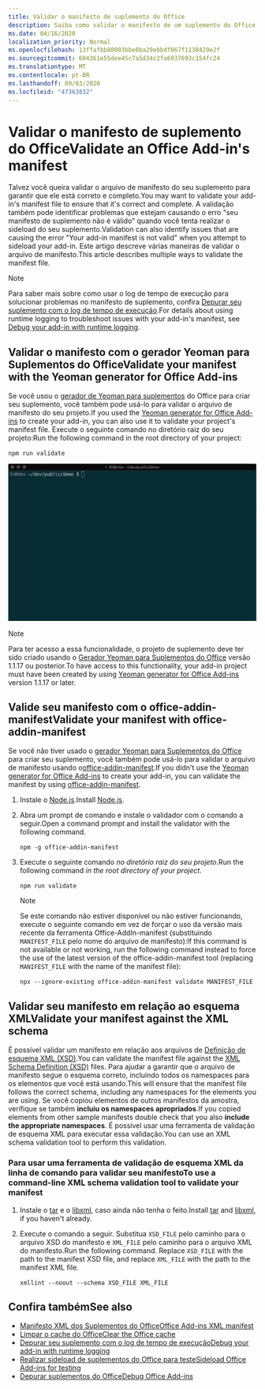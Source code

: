 ```yaml
---
title: Validar o manifesto de suplemento do Office
description: Saiba como validar o manifesto de um suplemento do Office usando o esquema XML e outras ferramentas.
ms.date: 04/16/2020
localization_priority: Normal
ms.openlocfilehash: 13ffafbb88003bbe0ba29ebbdf867f1138429e2f
ms.sourcegitcommit: 604361e55dee45c7a5d34c2fa6937693c154fc24
ms.translationtype: MT
ms.contentlocale: pt-BR
ms.lasthandoff: 09/03/2020
ms.locfileid: "47363832"
---
```

# <a name="validate-an-office-add-ins-manifest"></a><span data-ttu-id="c30bb-103">Validar o manifesto de suplemento do Office</span><span class="sxs-lookup"><span data-stu-id="c30bb-103">Validate an Office Add-in's manifest</span></span>

<span data-ttu-id="c30bb-104">Talvez você queira validar o arquivo de manifesto do seu suplemento para garantir que ele está correto e completo.</span><span class="sxs-lookup"><span data-stu-id="c30bb-104">You may want to validate your add-in's manifest file to ensure that it's correct and complete.</span></span> <span data-ttu-id="c30bb-105">A validação também pode identificar problemas que estejam causando o erro "seu manifesto de suplemento não é válido" quando você tenta realizar o sideload do seu suplemento.</span><span class="sxs-lookup"><span data-stu-id="c30bb-105">Validation can also identify issues that are causing the error "Your add-in manifest is not valid" when you attempt to sideload your add-in.</span></span> <span data-ttu-id="c30bb-106">Este artigo descreve várias maneiras de validar o arquivo de manifesto.</span><span class="sxs-lookup"><span data-stu-id="c30bb-106">This article describes multiple ways to validate the manifest file.</span></span>

> [!NOTE]
> <span data-ttu-id="c30bb-107">Para saber mais sobre como usar o log de tempo de execução para solucionar problemas no manifesto de suplemento, confira [Depurar seu suplemento com o log de tempo de execução](runtime-logging.md).</span><span class="sxs-lookup"><span data-stu-id="c30bb-107">For details about using runtime logging to troubleshoot issues with your add-in's manifest, see [Debug your add-in with runtime logging](runtime-logging.md).</span></span>

## <a name="validate-your-manifest-with-the-yeoman-generator-for-office-add-ins"></a><span data-ttu-id="c30bb-108">Validar o manifesto com o gerador Yeoman para Suplementos do Office</span><span class="sxs-lookup"><span data-stu-id="c30bb-108">Validate your manifest with the Yeoman generator for Office Add-ins</span></span>

<span data-ttu-id="c30bb-109">Se você usou o [gerador de Yeoman para suplementos](https://www.npmjs.com/package/generator-office) do Office para criar seu suplemento, você também pode usá-lo para validar o arquivo de manifesto do seu projeto.</span><span class="sxs-lookup"><span data-stu-id="c30bb-109">If you used the [Yeoman generator for Office Add-ins](https://www.npmjs.com/package/generator-office) to create your add-in, you can also use it to validate your project's manifest file.</span></span> <span data-ttu-id="c30bb-110">Execute o seguinte comando no diretório raiz do seu projeto:</span><span class="sxs-lookup"><span data-stu-id="c30bb-110">Run the following command in the root directory of your project:</span></span>

```command&nbsp;line
npm run validate
```

![Gif animado que mostra o validador Yo Office em execução na linha de comando e gerando os resultados que mostram que a validação foi aprovada](../images/yo-office-validator.gif)

> [!NOTE]
> <span data-ttu-id="c30bb-112">Para ter acesso a essa funcionalidade, o projeto de suplemento deve ter sido criado usando o [Gerador Yeoman para Suplementos do Office](https://www.npmjs.com/package/generator-office) versão 1.1.17 ou posterior.</span><span class="sxs-lookup"><span data-stu-id="c30bb-112">To have access to this functionality, your add-in project must have been created by using [Yeoman generator for Office Add-ins](https://www.npmjs.com/package/generator-office) version 1.1.17 or later.</span></span>

## <a name="validate-your-manifest-with-office-addin-manifest"></a><span data-ttu-id="c30bb-113">Valide seu manifesto com o office-addin-manifest</span><span class="sxs-lookup"><span data-stu-id="c30bb-113">Validate your manifest with office-addin-manifest</span></span>

<span data-ttu-id="c30bb-114">Se você não tiver usado o [gerador Yeoman para Suplementos do Office](https://www.npmjs.com/package/generator-office) para criar seu suplemento, você também pode usá-lo para validar o arquivo de manifesto usando o[office-addin-manifest](https://www.npmjs.com/package/office-addin-manifest).</span><span class="sxs-lookup"><span data-stu-id="c30bb-114">If you didn't use the [Yeoman generator for Office Add-ins](https://www.npmjs.com/package/generator-office) to create your add-in, you can validate the manifest by using [office-addin-manifest](https://www.npmjs.com/package/office-addin-manifest).</span></span>

1. <span data-ttu-id="c30bb-115">Instale o [Node.js](https://nodejs.org/download/).</span><span class="sxs-lookup"><span data-stu-id="c30bb-115">Install [Node.js](https://nodejs.org/download/).</span></span>

2. <span data-ttu-id="c30bb-116">Abra um prompt de comando e instale o validador com o comando a seguir.</span><span class="sxs-lookup"><span data-stu-id="c30bb-116">Open a command prompt and install the validator with the following command.</span></span>

    ```command&nbsp;line
    npm -g office-addin-manifest
    ```

3. <span data-ttu-id="c30bb-117">Execute o seguinte comando *no diretório raiz do seu projeto*.</span><span class="sxs-lookup"><span data-stu-id="c30bb-117">Run the following command *in the root directory of your project*.</span></span>

    ```command&nbsp;line
    npm run validate
    ```

    > [!NOTE]
    > <span data-ttu-id="c30bb-118">Se este comando não estiver disponível ou não estiver funcionando, execute o seguinte comando em vez de forçar o uso da versão mais recente da ferramenta Office-AddIn-manifest (substituindo `MANIFEST_FILE` pelo nome do arquivo de manifesto):</span><span class="sxs-lookup"><span data-stu-id="c30bb-118">If this command is not available or not working, run the following command instead to force the use of the latest version of the office-addin-manifest tool (replacing `MANIFEST_FILE` with the name of the manifest file):</span></span>
    >
    > ```command&nbsp;line
    > npx --ignore-existing office-addin-manifest validate MANIFEST_FILE
    > ```

## <a name="validate-your-manifest-against-the-xml-schema"></a><span data-ttu-id="c30bb-119">Validar seu manifesto em relação ao esquema XML</span><span class="sxs-lookup"><span data-stu-id="c30bb-119">Validate your manifest against the XML schema</span></span>

<span data-ttu-id="c30bb-120">É possível validar um manifesto em relação aos arquivos de [Definição de esquema XML (XSD)](/openspecs/office_file_formats/ms-owemxml/c6a06390-34b8-4b42-82eb-b28be12494a8).</span><span class="sxs-lookup"><span data-stu-id="c30bb-120">You can validate the manifest file against the [XML Schema Definition (XSD)](/openspecs/office_file_formats/ms-owemxml/c6a06390-34b8-4b42-82eb-b28be12494a8) files.</span></span> <span data-ttu-id="c30bb-121">Para ajudar a garantir que o arquivo de manifesto segue o esquema correto, incluindo todos os namespaces para os elementos que você está usando.</span><span class="sxs-lookup"><span data-stu-id="c30bb-121">This will ensure that the manifest file follows the correct schema, including any namespaces for the elements you are using.</span></span> <span data-ttu-id="c30bb-122">Se você copiou elementos de outros manifestos da amostra, verifique se também **incluiu os namespaces apropriados**.</span><span class="sxs-lookup"><span data-stu-id="c30bb-122">If you copied elements from other sample manifests double check that you also **include the appropriate namespaces**.</span></span> <span data-ttu-id="c30bb-123">É possível usar uma ferramenta de validação de esquema XML para executar essa validação.</span><span class="sxs-lookup"><span data-stu-id="c30bb-123">You can use an XML schema validation tool to perform this validation.</span></span>

### <a name="to-use-a-command-line-xml-schema-validation-tool-to-validate-your-manifest"></a><span data-ttu-id="c30bb-124">Para usar uma ferramenta de validação de esquema XML da linha de comando para validar seu manifesto</span><span class="sxs-lookup"><span data-stu-id="c30bb-124">To use a command-line XML schema validation tool to validate your manifest</span></span>

1. <span data-ttu-id="c30bb-125">Instale o [tar](https://www.gnu.org/software/tar/) e o [libxml](http://xmlsoft.org/FAQ.html), caso ainda não tenha o feito.</span><span class="sxs-lookup"><span data-stu-id="c30bb-125">Install [tar](https://www.gnu.org/software/tar/) and [libxml](http://xmlsoft.org/FAQ.html), if you haven't already.</span></span>

2. <span data-ttu-id="c30bb-p104">Execute o comando a seguir. Substitua `XSD_FILE` pelo caminho para o arquivo XSD do manifesto e `XML_FILE` pelo caminho para o arquivo XML do manifesto.</span><span class="sxs-lookup"><span data-stu-id="c30bb-p104">Run the following command. Replace `XSD_FILE` with the path to the manifest XSD file, and replace `XML_FILE` with the path to the manifest XML file.</span></span>
    
    ```command&nbsp;line
    xmllint --noout --schema XSD_FILE XML_FILE
    ```

## <a name="see-also"></a><span data-ttu-id="c30bb-128">Confira também</span><span class="sxs-lookup"><span data-stu-id="c30bb-128">See also</span></span>

- [<span data-ttu-id="c30bb-129">Manifesto XML dos Suplementos do Office</span><span class="sxs-lookup"><span data-stu-id="c30bb-129">Office Add-ins XML manifest</span></span>](../develop/add-in-manifests.md)
- [<span data-ttu-id="c30bb-130">Limpar o cache do Office</span><span class="sxs-lookup"><span data-stu-id="c30bb-130">Clear the Office cache</span></span>](clear-cache.md)
- [<span data-ttu-id="c30bb-131">Depurar seu suplemento com o log de tempo de execução</span><span class="sxs-lookup"><span data-stu-id="c30bb-131">Debug your add-in with runtime logging</span></span>](runtime-logging.md)
- [<span data-ttu-id="c30bb-132">Realizar sideload de suplementos do Office para teste</span><span class="sxs-lookup"><span data-stu-id="c30bb-132">Sideload Office Add-ins for testing</span></span>](sideload-office-add-ins-for-testing.md)
- [<span data-ttu-id="c30bb-133">Depurar suplementos do Office</span><span class="sxs-lookup"><span data-stu-id="c30bb-133">Debug Office Add-ins</span></span>](debug-add-ins-using-f12-developer-tools-on-windows-10.md)
